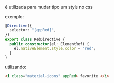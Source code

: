 é utilizada para mudar tipo um style no css

exemplo:

```ts
@Directive({
  selector: "[appRed]",
})
export class RedDirective {
  public constructor(el: ElementRef) {
    el.nativeElement.style.color = "red";
  }
}
```

utilizando:

```html
<i class="material-icons" appRed> favorite </i>
```

